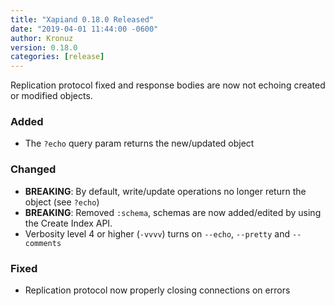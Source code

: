 ```yaml
---
title: "Xapiand 0.18.0 Released"
date: "2019-04-01 11:44:00 -0600"
author: Kronuz
version: 0.18.0
categories: [release]
---
```


Replication protocol fixed and response bodies are now not echoing created
or modified objects.


### Added
- The `?echo` query param returns the new/updated object

### Changed
- **BREAKING**: By default, write/update operations no longer return the object (see `?echo`)
- **BREAKING**: Removed `:schema`, schemas are now added/edited by using the
                Create Index API.
- Verbosity level 4 or higher (`-vvvv`) turns on `--echo`, `--pretty` and `--comments`

### Fixed
- Replication protocol now properly closing connections on errors
